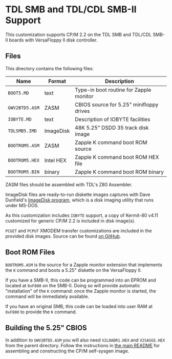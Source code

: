 TDL SMB and TDL/CDL SMB-II Support
==================================

This customization supports CP/M 2.2 on the TDL SMB and TDL/CDL SMB-II boards with VersaFloppy II disk controller.

Files
-----

This directory contains the following files:

| Name           | Format    | Description                                   |
|----------------|-----------|-----------------------------------------------|
| `BOOT5.MD`     | text      | Type-in boot routine for Zapple monitor       |
| `GWV2BTD5.ASM` | ZASM      | CBIOS source for 5.25" minifloppy drives      |
| `IOBYTE.MD`    | text      | Description of IOBYTE facilities              |
| `TDLSMB5.IMD`  | ImageDisk | 48K 5.25" DSDD 35 track disk image            |
| `BOOTROM5.ASM` | ZASM      | Zapple K command boot ROM source              |
| `BOOTROM5.HEX` | Intel HEX | Zapple K command boot ROM HEX file            |
| `BOOTROM5.BIN` | binary    | Zapple K command boot ROM binary              |

ZASM files should be assembled with TDL's Z80 Assembler.

ImageDisk files are ready-to-run diskette images captures with Dave Dunfield's [ImageDisk program](http://dunfield.classiccmp.org/img/), which is a disk imaging utility that runs under MS-DOS.

As this customization includes `IOBYTE` support, a copy of Kermit-80 v4.11 customized for generic CP/M 2.2 is included in disk image(s).

`PCGET` and `PCPUT` XMODEM transfer customizations are included in the provided disk images. Source can be found [on GitHub](https://github.com/glitchwrks/pcget_pcput/tree/master/smb).

Boot ROM Files
--------------

`BOOTROM5.ASM` is the source for a Zapple monitor extension that implements the `K` command and boots a 5.25" diskette on the VersaFloppy II.

If you have a SMB-II, this code can be programmed into an EPROM and located at `0xF800` on the SMB-II. Doing so will provide automatic "installation" of the `K` command: once the Zapple monitor is started, the command will be immediately available.

If you have an original SMB, this code can be loaded into user RAM at `0xF800` to provide the `K` command.

Building the 5.25" CBIOS
------------------------

In addition to `GWV2BTD5.ASM` you will also need `V2LOADR1.HEX` and `V2SASG5.HEX` from the parent directory. Follow the instructions in [the main README](/documentation/readme.txt) for assembling and constructing the CP/M self-sysgen image.